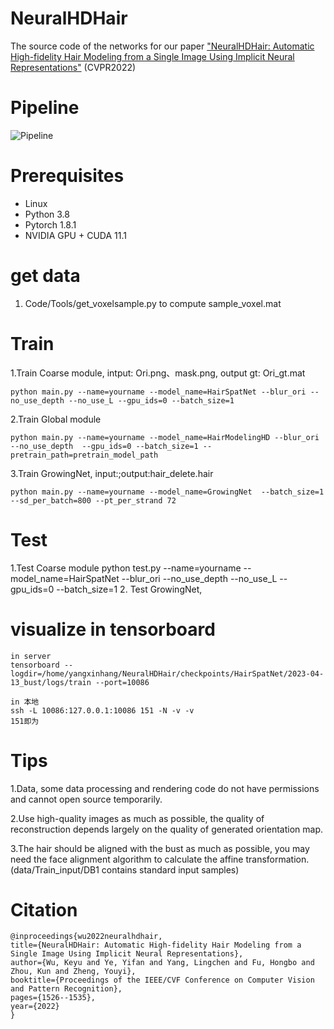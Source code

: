 # NeuralHDHair
The source code of the networks for our paper ["NeuralHDHair: Automatic High-fidelity Hair Modeling from a Single Image Using Implicit Neural Representations"](https://openaccess.thecvf.com/content/CVPR2022/papers/Wu_NeuralHDHair_Automatic_High-Fidelity_Hair_Modeling_From_a_Single_Image_Using_CVPR_2022_paper.pdf) (CVPR2022)



# Pipeline #
![Pipeline](Pipeline.png)

# Prerequisites

- Linux
- Python 3.8
- Pytorch 1.8.1
- NVIDIA GPU + CUDA 11.1


# get data #
1. Code/Tools/get_voxelsample.py to compute sample_voxel.mat

# Train #
1.Train Coarse module, intput: Ori.png、mask.png, output gt: Ori_gt.mat

    python main.py --name=yourname --model_name=HairSpatNet --blur_ori --no_use_depth --no_use_L --gpu_ids=0 --batch_size=1
2.Train Global module

    python main.py --name=yourname --model_name=HairModelingHD --blur_ori --no_use_depth  --gpu_ids=0 --batch_size=1 --pretrain_path=pretrain_model_path

3.Train GrowingNet, input:;output:hair_delete.hair

    python main.py --name=yourname --model_name=GrowingNet  --batch_size=1 --sd_per_batch=800 --pt_per_strand 72
# Test #
1.Test Coarse module
    python test.py --name=yourname --model_name=HairSpatNet --blur_ori --no_use_depth --no_use_L --gpu_ids=0 --batch_size=1
2. Test GrowingNet,
    
# visualize in tensorboard #
```
in server
tensorboard --logdir=/home/yangxinhang/NeuralHDHair/checkpoints/HairSpatNet/2023-04-13_bust/logs/train --port=10086
```
```
in 本地
ssh -L 10086:127.0.0.1:10086 151 -N -v -v
151即为
```
# Tips #
1.Data, some data processing and rendering code do not have permissions and cannot open source temporarily.

2.Use high-quality images as much as possible, the quality of reconstruction depends largely on the quality of  generated orientation map.

3.The hair should be aligned with the bust as much as possible, you may need the face alignment algorithm to calculate the affine transformation.(data/Train_input/DB1 contains standard input samples)


# Citation #
    @inproceedings{wu2022neuralhdhair,
    title={NeuralHDHair: Automatic High-fidelity Hair Modeling from a Single Image Using Implicit Neural Representations},
    author={Wu, Keyu and Ye, Yifan and Yang, Lingchen and Fu, Hongbo and Zhou, Kun and Zheng, Youyi},
    booktitle={Proceedings of the IEEE/CVF Conference on Computer Vision and Pattern Recognition},
    pages={1526--1535},
    year={2022}
    }

  
  
